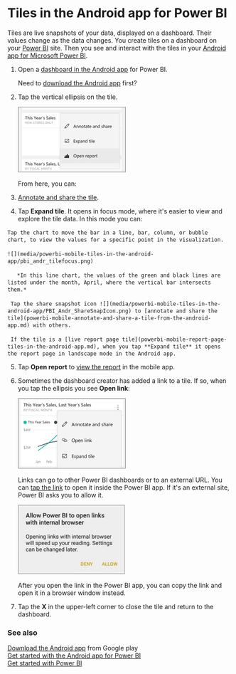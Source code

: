 <properties 
   pageTitle="Tiles in the Android app"
   description="You create tiles on a dashboard in the Power BI service. Read about opening tiles and interacting with them in the Power BI mobile app for Android phones."
   services="powerbi" 
   documentationCenter="" 
   authors="maggiesMSFT" 
   manager="erikre" 
   backup=""
   editor=""
   tags=""
   qualityFocus="no"
   qualityDate=""/>
 
<tags
   ms.service="powerbi"
   ms.devlang="NA"
   ms.topic="article"
   ms.tgt_pltfrm="NA"
   ms.workload="powerbi"
   ms.date="11/30/2016"
   ms.author="maggies"/>

# Tiles in the Android app for Power BI  

Tiles are live snapshots of your data, displayed on a dashboard. Their values change as the data changes. You create tiles on a dashboard on your [Power BI](http://powerbi.com/) site. Then you see and interact with the tiles in your [Android app for Microsoft Power BI](powerbi-mobile-android-app-get-started.md).

1.  Open a [dashboard in the Android app](powerbi-mobile-create-dashboard.md) for Power BI.

    Need to [download the Android app](http://go.microsoft.com/fwlink/?LinkID=544867) first?

2. Tap the vertical ellipsis on the tile.  

    ![](media/powerbi-mobile-tiles-in-the-android-app/power-bi-android-tile-ellipsis.png)

    From here, you can:

3.   [Annotate and share the tile](powerbi-mobile-annotate-and-share-a-tile-from-the-android-app.md).

4.    Tap **Expand tile**. It opens in focus mode, where it's easier to view and explore the tile data. In this mode you can:

    Tap the chart to move the bar in a line, bar, column, or bubble chart, to view the values for a specific point in the visualization.  

    ![](media/powerbi-mobile-tiles-in-the-android-app/pbi_andr_tilefocus.png)

       *In this line chart, the values of the green and black lines are listed under the month, April, where the vertical bar intersects them.*

     Tap the share snapshot icon ![](media/powerbi-mobile-tiles-in-the-android-app/PBI_Andr_ShareSnapIcon.png) to [annotate and share the tile](powerbi-mobile-annotate-and-share-a-tile-from-the-android-app.md) with others.

     If the tile is a [live report page tile](powerbi-mobile-report-page-tiles-in-the-android-app.md), when you tap **Expand tile** it opens the report page in landscape mode in the Android app.

5. Tap **Open report** to [view the report](powerbi-mobile-reports-in-the-android-app.md) in the mobile app.

6. Sometimes the dashboard creator has added a link to a tile. If so, when you tap the ellipsis you see **Open link**:

    ![](media/powerbi-mobile-tiles-in-the-android-app/pbi_andr_tileellips_link.png)

    Links can go to other Power BI dashboards or to an external URL. You can [tap the link](powerbi-service-edit-a-tile-in-a-dashboard.md#hyperlink) to open it inside the Power BI app. If it's an external site, Power BI asks you to allow it.
    
    ![](media/powerbi-mobile-tiles-in-the-android-app/PBI_Andr_OpenLinkMessage.png)

    After you open the link in the Power BI app, you can copy the link and open it in a browser window instead.

5.   Tap the **X** in the upper-left corner to close the tile and return to the dashboard.

### See also  
[Download the Android app](http://go.microsoft.com/fwlink/?LinkID=544867) from Google play  
[Get started with the Android app for Power BI](powerbi-mobile-android-app-get-started.md)  
[Get started with Power BI](powerbi-service-get-started.md)  
